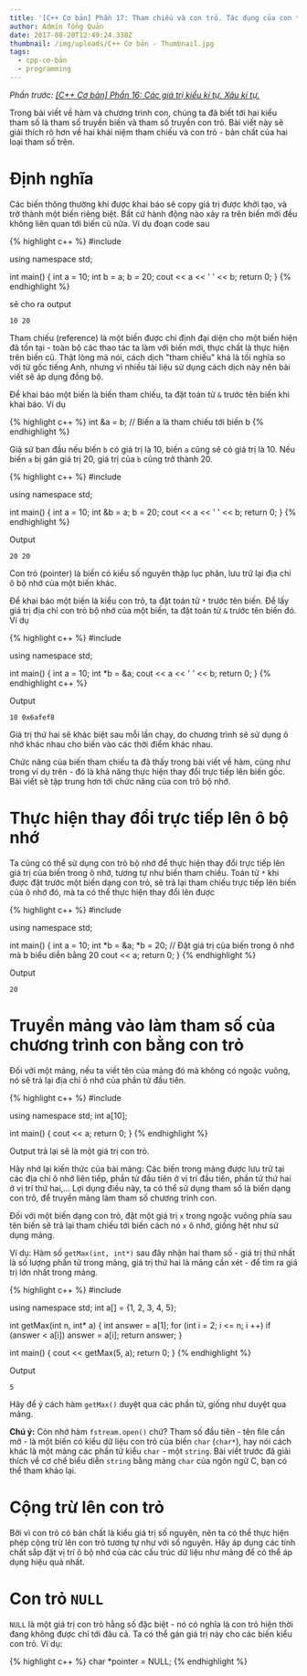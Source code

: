 ```yaml
---
title: '[C++ Cơ bản] Phần 17: Tham chiếu và con trỏ. Tác dụng của con trỏ.'
author: Admin Tổng Quản
date: 2017-08-28T12:49:24.338Z
thumbnail: /img/uploads/C++ Cơ bản - Thumbnail.jpg
tags:
  - cpp-cơ-bản
  - programming
---
```

*Phần trước: [\[C++ Cơ bản\] Phần 16: Các giá trị kiểu kí tự. Xâu kí tự.](http://cowboycoder.tech/article/c-co-ban-phan-16-cac-gia-tri-kieu-ki-tu-xau-ki-tu)*

Trong bài viết về hàm và chương trình con, chúng ta đã biết tới hai kiểu tham số là tham số truyền biến và tham số truyền con trỏ. Bài viết này sẽ giải thích rõ hơn về hai khái niệm tham chiếu và con trỏ - bản chất của hai loại tham số trên.

# Định nghĩa

Các biến thông thường khi được khai báo sẽ copy giá trị được khởi tạo, và trở thành một biến riêng biệt. Bất cứ hành động nào xảy ra trên biến mới đều không liên quan tới biến cũ nữa. Ví dụ đoạn code sau

{% highlight c++ %}
#include <iostream>

using namespace std;

int main()
{
    int a = 10;
    int b = a;
    b = 20;
    cout << a << ' ' << b;
    return 0;
}
{% endhighlight %}

sẽ cho ra output

```
10 20
```

Tham chiếu (reference) là một biến được chỉ định đại diện cho một biến hiện đã tồn tại - toàn bộ các thao tác ta làm với biến mới, thực chất là thực hiện trên biến cũ. Thật lòng mà nói, cách dịch "tham chiếu" khá là tối nghĩa so với từ gốc tiếng Anh, nhưng vì nhiều tài liệu sử dụng cách dịch này nên bài viết sẽ áp dụng đồng bộ.

Để khai báo một biến là biến tham chiếu, ta đặt toán tử ```&``` trước tên biến khi khai báo. Ví dụ

{% highlight c++ %}
int &a = b; // Biến a là tham chiếu tới biến b
{% endhighlight %}

Giả sử ban đầu nếu biến ```b``` có giá trị là 10, biến ```a``` cũng sẽ có giá trị là 10. Nếu biến ```a``` bị gán giá trị 20, giá trị của ```b``` cũng trở thành 20.

{% highlight c++ %}
#include <iostream>

using namespace std;

int main()
{
    int a = 10;
    int &b = a;
    b = 20;
    cout << a << ' ' << b;
    return 0;
}
{% endhighlight %}

Output

```
20 20
```

Con trỏ (pointer) là biến có kiểu số nguyên thập lục phân, lưu trữ lại địa chỉ ô bộ nhớ của một biến khác.

Để khai báo một biến là kiểu con trỏ, ta đặt toán tử ```*``` trước tên biến. Để lấy giá trị địa chỉ con trỏ bộ nhớ của một biến, ta đặt toán tử ```&``` trước tên biến đó. Ví dụ

{% highlight c++ %}
#include <iostream>

using namespace std;

int main()
{
    int a = 10;
    int *b = &a;
    cout << a << ' ' << b;
    return 0;
}
{% endhighlight c++ %}

Output

```
10 0x6afef8
```

Giá trị thứ hai sẽ khác biệt sau mỗi lần chạy, do chương trình sẽ sử dụng ô nhớ khác nhau cho biến vào các thời điểm khác nhau.

Chức năng của biến tham chiếu ta đã thấy trong bài viết về hàm, cũng như trong ví dụ trên - đó là khả năng thực hiện thay đổi trực tiếp lên biến gốc. Bài viết sẽ tập trung hơn tới chức năng của con trỏ bộ nhớ.

# Thực hiện thay đổi trực tiếp lên ô bộ nhớ

Ta cũng có thể sử dụng con trỏ bộ nhớ để thực hiện thay đổi trực tiếp lên giá trị của biến trong ô nhớ, tương tự như biến tham chiếu. Toán tử ```*``` khi được đặt trước một biến dạng con trỏ, sẽ trả lại tham chiếu trực tiếp lên biến của ô nhớ đó, mà ta có thể thực hiện thay đổi lên được

{% highlight c++ %}
#include <iostream>

using namespace std;

int main()
{
    int a = 10;
    int *b = &a;
    *b = 20; // Đặt giá trị của biến trong ô nhớ mà b biểu diễn bằng 20
    cout << a;
    return 0;
}
{% endhighlight %}

Output

```
20
```

# Truyền mảng vào làm tham số của chương trình con bằng con trỏ

Đối với một mảng, nếu ta viết tên của mảng đó mà không có ngoặc vuông, nó sẽ trả lại địa chỉ ô nhớ của phần tử đầu tiên.

{% highlight c++ %}
#include <iostream>

using namespace std;
int a[10];

int main()
{
    cout << a;
    return 0;
}
{% endhighlight %}

Output trả lại sẽ là một giá trị con trỏ.

Hãy nhớ lại kiến thức của bài mảng: Các biến trong mảng được lưu trữ tại các địa chỉ ô nhớ liên tiếp, phần tử đầu tiên ở vị trí đầu tiên, phần tử thứ hai ở vị trí thứ hai,… Lợi dụng điều này, ta có thể sử dụng tham số là biến dạng con trỏ, để truyền mảng làm tham số chương trình con.

Đối với một biến dạng con trỏ, đặt một giá trị ```x``` trong ngoặc vuông phía sau tên biến sẽ trả lại tham chiếu tới biến cách nó ```x``` ô nhớ, giống hệt như sử dụng mảng.

Ví dụ: Hàm số ```getMax(int, int*)``` sau đây nhận hai tham số - giá trị thứ nhất là số lượng phần tử trong mảng, giá trị thứ hai là mảng cần xét - để tìm ra giá trị lớn nhất trong mảng.

{% highlight c++ %}
#include <iostream>

using namespace std;
int a[] = {1, 2, 3, 4, 5};

int getMax(int n, int* a)
{
    int answer = a[1];
    for (int i = 2; i <= n; i ++)
        if (answer < a[i])
            answer = a[i];
    return answer;
}

int main()
{
    cout << getMax(5, a);
    return 0;
}
{% endhighlight %}

Output

```
5
```

Hãy để ý cách hàm ```getMax()``` duyệt qua các phần tử, giống như duyệt qua mảng.

**Chú ý:** Còn nhớ hàm ```fstream.open()``` chứ? Tham số đầu tiên - tên file cần mở - là một biến có kiểu dữ liệu con trỏ của biến ```char``` (```char*```), hay nói cách khác là một mảng các phần tử kiểu ```char``` - một ```string```. Bài viết trước đã giải thích về cơ chế biểu diễn ```string``` bằng mảng ```char``` của ngôn ngữ C, bạn có thể tham khảo lại.

# Cộng trừ lên con trỏ

Bởi vì con trỏ có bản chất là kiểu giá trị số nguyên, nên ta có thể thực hiện phép cộng trừ lên con trỏ tương tự như với số nguyên. Hãy áp dụng các tính chất sắp đặt vị trí ô bộ nhớ của các cấu trúc dữ liệu như mảng để có thể áp dụng hiệu quả nhất.

# Con trỏ ```NULL```

```NULL``` là một giá trị con trỏ hằng số đặc biệt - nó có nghĩa là con trỏ hiện thời đang không được chỉ tới đâu cả. Ta có thể gán giá trị này cho các biến kiểu con trỏ. Ví dụ:

{% highlight c++ %}
char *pointer = NULL;
{% endhighlight %}

